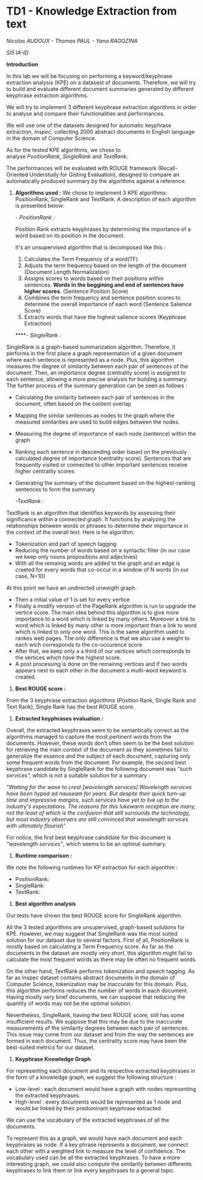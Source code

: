 # TD1 - Knowledge Extraction from text

*Nicolas AUDOUX - Thomas PAUL - Yana RAGOZINA*

*SI5 IA-ID*

**Introduction**

In this lab we will be focusing on performing a keyword/keyphrase extraction analysis (KPE) on a datasest of documents. Therefore, we will try to build and evaluate different document summaries generated by different keyphrase extraction algorithms.

We will try to implement 3 different keyphrase extraction algorithms in order to analyse and compare their functionalities and performances.

We will use one of the datasets designed for automatic keyphrase extraction, *Inspec*, collecting 2000 abstract documents in English language in the domain of Computer Science.

As for the tested KPE algorithms, we chose to analyse *PositionRank*, *SingleRank* and *TextRank*.

The performances will be evaluated with ROUGE framework (Recall-Oriented Understudy for Gisting Evaluation), designed to compare an automatically produced summary by the algorithms against a reference.

1. **Algorithms used :** 
We chose to implement 3 KPE algorithms: PositionRank, SingleRank and TextRank. A description of each algorithm is presented below:
    
    
    *- PositionRank :* 
    
    Position Rank extracts keyphrases by determining the importance of a word based on its position in the document.
    
    It's an unsupervised algorithm that is decomposed like this :
    
    1. Calculates the Term Frequency of a word(TF)
    2. Adjusts the term frequency based on the length of the document (Document Length Normalization)
    3. Assigns scores to words based on their positions within sentences. **Words in the beggining and end of sentences have higher scores.** (Sentence Position Score)
    4. Combines the term frequency and sentence position scores to determine the overall importance of each word (Sentence Salience Score)
    5. Extracts words that have the highest salience scores (Keyphrase Extraction)

     *****- SingleRank :*

SingleRank is a graph-based summarization algorithm. Therefore, it performs in the first place a graph representation of a given document where each sentence is represented as a node. Plus, this algorithm measures the degree of similarity between each pair of sentences of the document. Then, an importance degree (centrality score) is assigned to each sentence, allowing a more precise analysis for building a summary. The further process of the summary generation can be seen as follows :

- Calculating the similarity between each pair of sentences in the document, often based on the content overlap
- Mapping the similar sentences as nodes to the graph where the measured similarities are used to build edges between the nodes.
- Measuring the degree of importance of each node (sentence) within the graph
- Ranking each sentence in descending order based on the previously calculated degree of importance (centrality score). Sentences that are frequently visited or connected to other important sentences receive higher centrality scores
- Generating the summary of the document based on the highest-ranking sentences to form the summary

    *-TextRank :* 

TextRank is an algorithm that identifies keywords by assessing their significance within a connected graph. It functions by analyzing the relationships between words or phrases to determine their importance in the context of the overall text. Here is he algorithm:

- Tokenization and part of speech tagging
- Reducing the number of words based on a syntactic filter (in our case we keep only noons propositions and adjectives)
- With all the remainig words are added to the graph and an edge is craeted for every words that co-occur in a window of N words (in our case, N=10)

At this point we have an undirected unweigth graph.

- Then a initial value of 1 is set for every vertice
- Finally a modify version of the PageRank algorithm is run to upgrade the vertice score. The main idea behind this algorithm is to give more importance to a word which is linked by many others. Moreover a link to word which is linked by many other is more important than a link to word which is linked to only one word. This is the same algorithm used to rankes web pages. The only difference is that we also use a weight to each wich corresponds to the co-occurence score
- After that, we keep only a a third of our vertices which corresponds to the vertices which have the highest score.
- A post processing is done on the remainng vertices and if two words appears next to each other in the document a multi-word keyword is created.

1. **Best ROUGE score :**

From the 3 keyphrase extraction algorithms (Position Rank, Single Rank and Text Rank), Single Rank has the best ROUGE score.

1. **Extracted keyphrases evaluation :**

Overall, the extracted keyphrases seem to be semantically correct as the algorithms managed to capture the most pertinent words from the documents. However, these words don’t often seem to be the best solution for retrieving the main context of the document as they sometimes fail to generalize the essence and the subject of each document, capturing only some frequent words from the document. For example, the second best keyphrase candidate by SingleRank for the following document was *“such services”,* which is not a suitable solution for a summary : 

*“Waiting for the wave to crest [wavelength services]
Wavelength services have been hyped ad nauseam for years. But despite their
quick turn-up time and impressive margins, such services have yet to
live up to the industry's expectations. The reasons for this lukewarm
reception are many, not the least of which is the confusion that still
surrounds the technology, but most industry observers are still
convinced that wavelength services with ultimately flourish”*

For notice, the first best keyphrase candidate for this document is *“wavelength services”*, which seems to be an optimal summary.

1. **Runtime comparison :**

We note the following runtimes for KP extraction for each algorithm : 

- PositionRank:
- SingleRank:
- TextRank:

1. **Best algorithm analysis**

Our tests have shown the best ROUGE score for SingleRank algorithm. 

All the 3 tested algorithms are unsupervised, graph-based solutions for KPE. However, we may suggest that SingleRank was the most suited solution for our dataset due to several factors. First of all, PositionRank is mostly based on calculating a Term Frequency score. As far as the documents in the dataset are mostly very short, this algorithm might fail to calculate the most frequent words as there may be often no frequent words. 

On the other hand, TextRank performs tokenization and speech tagging. As far as Inspec dataset contains abstract documents in the domain of Computer Science, tokenization may be inaccurate for this domain. Plus, this algorithm performs reduces the number of words in each document. Having mostly very brief documents, we can suppose that reducing the quantity of words may not be the optimal solution.

Nevertheless, SingleRank, having the best ROUGE score, still has some insufficient results. We suppose that this may be due to the inaccurate measurements of the similarity degrees between each pair of sentences. This issue may come from our dataset and from the way the sentences are formed in each document. Thus, the centrality score may have been the best-suited metrics for our dataset.

1. **Keyphrase Knowledge Graph**

For representing each document and its respective extracted keyphrases in the form of a knowledge graph, we suggest the following structure :

- Low-level : each document would have a graph with nodes representing the extracted keyphrases.
- High-level : every documents would be represented as 1 node and would be linked by their predominant keyphrase extracted.

We can use the vocabulary of the extracted keyphrases of all the documents.

To represent this as a graph, we would have each document and each keyphrases as node. If a key phrase represents a document, we connect each other with a weighted link to measure the level of confidence. The vocabulary used can be all the extracted keyphrases. To have a more interesting graph, we could also compute the similarity between differents keyphrases to link them or link every keyphrases to a general topic.